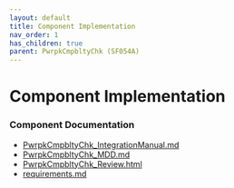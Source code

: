 ```yaml
---
layout: default
title: Component Implementation
nav_order: 1
has_children: true
parent: PwrpkCmpbltyChk (SF054A)
---
```

# Component Implementation
### Component Documentation

- [PwrpkCmpbltyChk_IntegrationManual.md](doc/PwrpkCmpbltyChk_IntegrationManual.md)
- [PwrpkCmpbltyChk_MDD.md](doc/PwrpkCmpbltyChk_MDD.md)
- [PwrpkCmpbltyChk_Review.html](doc/PwrpkCmpbltyChk_Review.html)
- [requirements.md](doc/requirements.md)

